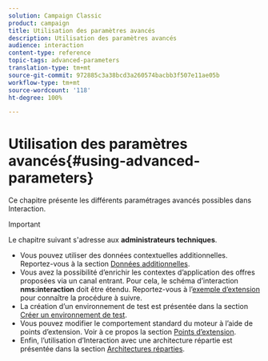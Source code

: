```yaml
---
solution: Campaign Classic
product: campaign
title: Utilisation des paramètres avancés
description: Utilisation des paramètres avancés
audience: interaction
content-type: reference
topic-tags: advanced-parameters
translation-type: tm+mt
source-git-commit: 972885c3a38bcd3a260574bacbb3f507e11ae05b
workflow-type: tm+mt
source-wordcount: '118'
ht-degree: 100%

---
```



# Utilisation des paramètres avancés{#using-advanced-parameters}

Ce chapitre présente les différents paramétrages avancés possibles dans Interaction.

>[!IMPORTANT]
>
>Le chapitre suivant s&#39;adresse aux **administrateurs techniques**.

* Vous pouvez utiliser des données contextuelles additionnelles. Reportez-vous à la section [Données additionnelles](../../interaction/using/additional-data.md).
* Vous avez la possibilité d’enrichir les contextes d’application des offres proposées via un canal entrant. Pour cela, le schéma d’interaction **nms:interaction** doit être étendu. Reportez-vous à l’[exemple d’extension](../../interaction/using/extension-example.md) pour connaître la procédure à suivre.
* La création d’un environnement de test est présentée dans la section [Créer un environnement de test](../../interaction/using/creating-a-test-environment.md).
* Vous pouvez modifier le comportement standard du moteur à l’aide de points d’extension. Voir à ce propos la section [Points d’extension](../../interaction/using/hooks.md).
* Enfin, l’utilisation d’Interaction avec une architecture répartie est présentée dans la section [Architectures réparties](../../interaction/using/distributed-architectures.md).

